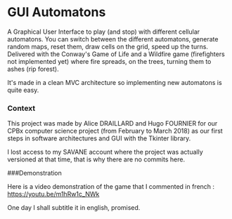 # GUI Automatons

A Graphical User Interface to play (and stop) with different cellular automatons. You can switch between the different automatons, generate random maps, reset them, draw cells on the grid, speed up the turns. Delivered with the Conway's Game of Life and a Wildfire game (firefighters not implemented yet) where fire spreads, on the trees, turning them to ashes (rip forest).

It's made in a clean MVC architecture so implementing new automatons is quite easy. 

### Context

This project was made by Alice DRAILLARD and Hugo FOURNIER for our CPBx computer science project (from February to March 2018) as our first steps in software architectures and GUI with the Tkinter library.

I lost access to my SAVANE account where the project was actually versioned at that time, that is why there are no commits here.

###Demonstration

Here is a video demonstration of the game that I commented in french : https://youtu.be/m1hRw1c_NWk

One day I shall subtitle it in english, promised.
